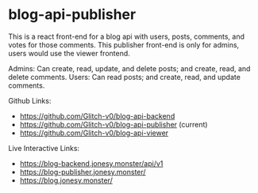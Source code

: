 # blog-api-publisher

This is a react front-end for a blog api with users, posts, comments, and votes for those comments.
This publisher front-end is only for admins, users would use the viewer frontend.

Admins: Can create, read, update, and delete posts; and create, read, and delete comments.
Users: Can read posts; and create, read, and update comments.

Github Links:

- https://github.com/Glitch-v0/blog-api-backend
- https://github.com/Glitch-v0/blog-api-publisher (current)
- https://github.com/Glitch-v0/blog-api-viewer

Live Interactive Links:

- https://blog-backend.jonesy.monster/api/v1
- https://blog-publisher.jonesy.monster/
- https://blog.jonesy.monster/
